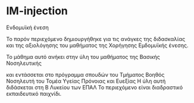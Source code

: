 # IM-injection
Ενδομυϊκή ένεση

Το παρόν περιεχόμενο δημιουργήθηκε για τις ανάγκες της διδασκαλίας 
και της αξιολόγησης του μαθήματος της Χορήγησης Εμδομυϊκής ένεσης.

Το μάθημα αυτό ανήκει στην ύλη του μαθήματος της Βασικής Νοσηλευτικής

και εντάσσεται στο πρόγραμμα σπουδών του Τμήματος Βοηθός Νοσηλευτή
του Τομέα Υγείας Πρόνοιας και Ευεξίας
Η ύλη αυτή διδάσκεται στη Β Λυκείου των ΕΠΑΛ
Το περιεχόμενο είναι διαδραστικό εκπαιδευτικό παιχνίδι.
